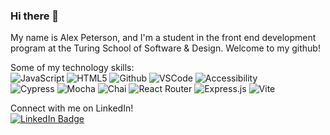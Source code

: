 ### Hi there 👋

My name is Alex Peterson, and I'm a student in the front end development program at the Turing School of Software & Design. Welcome to my github!

Some of my technology skills:\
![JavaScript](https://img.shields.io/badge/-JavaScript-05122A?style=flat&logo=javascript) ![HTML5](https://img.shields.io/badge/-HTML5-05122A?style=flat&logo=html5) 
![Github](https://img.shields.io/badge/-GitHub-05122A?style=flat&logo=github) ![VSCode](https://img.shields.io/badge/-VS_Code-05122A?style=flat&logo=visualstudio) ![Accessibility](https://img.shields.io/badge/-a11y-05122A?style=flat&logo=a11y)\
![Cypress](https://img.shields.io/badge/-Cypress-05122A?style=flat&logo=cypress) ![Mocha](https://img.shields.io/badge/-Mocha-05122A?style=flat&logo=mocha)
![Chai](https://img.shields.io/badge/-Chai-05122A?style=flat&logo=chai) ![React Router](https://img.shields.io/badge/-React_Router-05122A?style=flat&logo=reactrouter) ![Express.js](https://img.shields.io/badge/-Express.js-05122A?style=flat&logo=express) ![Vite](https://img.shields.io/badge/-Vite-05122A?style=flat&logo=vite)

Connect with me on LinkedIn!\
[![LinkedIn Badge](https://img.shields.io/badge/-@apete12-blue?style=flat&logo=Linkedin&logoColor=white)](https://www.linkedin.com/in/alexandra-peterson-245b65145/)

  
